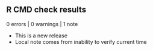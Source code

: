 ## R CMD check results

0 errors | 0 warnings | 1 note

- This is a new release
- Local note comes from inability to verify current time
